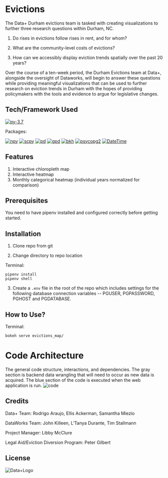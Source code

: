 # Evictions
The Data+ Durham evictions team is tasked with creating visualizations to further three research questions within Durham, NC.

1) Do rises in evictions follow rises in rent, and for whom? 

2) What are the community-level costs of evictions?
  
3) How can we accessibly display eviction trends spatially over the past 20 years?

Over the course of a ten-week period, the Durham Evictions team at Data+, alongside the oversight of Dataworks, will begin to answer these questions while providing meaningful visualizations that can be used to further research on eviction trends in Durham with the hopes of providing policymakers with the tools and evidence to argue for legislative changes. 

## Tech/Framework Used
[![py-3.7](https://img.shields.io/badge/Python-3.7-blue.svg)](https://www.python.org/downloads/)

Packages:

[![npy](https://img.shields.io/badge/Numpy-1.16.4-green.svg)](https://pypi.org/project/numpy/)
[![scpy](https://img.shields.io/badge/Scipy-1.3.0-green.svg)](https://pypi.org/project/scipy/)
[![pd](https://img.shields.io/badge/Pandas-0.24.2-green.svg)](https://pypi.org/project/pandas/)
[![gpd](https://img.shields.io/badge/GeoPandas-0.5.0-green.svg)](https://pypi.org/project/geopandas/)
[![bkh](https://img.shields.io/badge/Bokeh-1.2.0-green.svg)](https://pypi.org/project/bokeh/)
[![psycopg2](https://img.shields.io/badge/Psycopg-2.8.3-green.svg)](https://pypi.org/project/psycopg2/)
[![DateTime](https://img.shields.io/badge/DateTime-4.3-green.svg)](https://pypi.org/project/DateTime/) 

## Features
1) Interactive chloropleth map
2) Interactive heatmap
3) Monthly categorical heatmap (individual years normalized for comparison)

## Prerequisites

You need to have pipenv installed and configured correctly before getting started.

## Installation
1) Clone repo from git

2) Change directory to repo location

Terminal:
```
pipenv install
pipenv shell
```

3) Create a `.env` file in the root of the repo which includes settings for the following database connection variables -- PGUSER, PGPASSWORD, PGHOST and PGDATABASE.

## How to Use?
Terminal:

`bokeh serve evictions_map/`

# Code Architecture 
The general code structure, interactions, and dependencies. 
The gray section is backend data wrangling that will need to occur as new data is acquired. The blue section of the code is executed when the web application is run. 
![code](https://i.imgur.com/7qUM8K5.png)

## Credits
Data+ Team: Rodrigo Araujo, Ellis Ackerman, Samantha Miezio

DataWorks Team: John Killeen, L’Tanya Durante, Tim Stallmann

Project Manager: Libby McClure

Legal Aid/Eviction Diversion Program: Peter Gilbert

## License
![Data+Logo](https://bigdata.duke.edu/sites/bigdata.duke.edu/files/site-images/image002-2.jpg)

